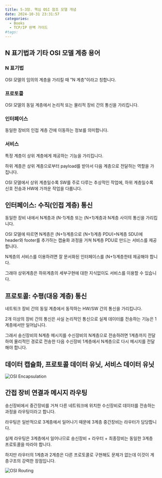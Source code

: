 ```yaml
---
title: 5-3장. 핵심 OSI 참조 모델 개념
date: 2024-10-31 23:31:57
categories:
  - Books
  - TCP/IP 완벽 가이드
#tags:
---
```

## N 표기법과 기타 OSI 모델 계층 용어

### N 표기법

OSI 모델의 임의의 계층을 가리킬 때 "N 계층"이라고 칭합니다.

### 프로토콜

OSI 모델의 동일 계층에서 논리적 또는 물리적 장비 간의 통신을 가리킵니다.

### 인터페이스

동일한 장비의 인접 계층 간에 이동하는 정보를 의미합니다.

### 서비스

특정 계층이 상위 계층에게 제공하는 기능을 가리킵니다.

하위 계층은 상위 계층으로부터 payload를 받아서 다음 계층으로 전달하는 역할을 가집니다.

OSI 모델에서 상위 계층일수록 SW를 주로 다루는 추상적인 작업에, 하위 계층일수록 신호 전송과 HW에 가까운 작업을 다룹니다.

## 인터페이스: 수직(인접 계층) 통신

동일한 장비 내에서 N계층과 (N-1)계층 또는 (N+1)계층과 N계층 사이의 통신을 가리킵니다.

OSI 모델에 따르면 N계층은 (N+1)계층으로 (N+1)계층 PDU(=N계층 SDU)에 header와 footer를 추가하는 캡슐화 과정을 거쳐 N계층 PDU로 만드는 서비스를 제공합니다.

N계층의 서비스를 이용하려면 잘 문서화된 인터페이스를 (N+1)계층한테 제공해야 합니다.

그래야 상위계층은 하위계층의 세부구현에 대한 지식없이도 서비스를 이용할 수 있습니다.

## 프로토콜: 수평(대응 계층) 통신

네트워크 장비 간의 동일 계층에서 동작하는 HW/SW 간의 통신을 가리킵니다.

2개 이상의 장비 간의 통신은 사실 논리적인 통신으로 실제 데이터를 전송하는 기능은 1계층에서만 일어납니다.

그래서 송신장비의 N계층 메시지를 수신장비의 N계층으로 전송하려면 1계층까지 전달하여 물리적인 경로로 전송한 다음 수신장비 1계층에서 N계층으로 다시 메시지를 전달해야 합니다.

## 데이터 캡슐화, 프로토콜 데이터 유닛, 서비스 데이터 유닛

![OSI Encapsulation](/images/osi_encap.png)

## 간접 장비 연결과 메시지 라우팅

송신장비에서 중간장비를 거쳐 다른 네트워크에 위치한 수신장비로 데이터를 전송하는 과정을 라우팅이라고 합니다.

라우팅은 일반적으로 3계층에서 일어나기 때문에 3계층 중간장비는 라우터가 담당합니다.

실제 라우팅은 3계층에서 일어나므로 송신장비 + 라우터 + 최종장비는 동일한 3계층 프로토콜을 따라야 합니다.

하지만 라우터의 1계층과 2계층은 다른 프로토콜로 구현해도 문제가 없는데 이것이 계층구조의 강력한 장점입니다.

![OSI Routing](/images/osi_routing.jpeg)
